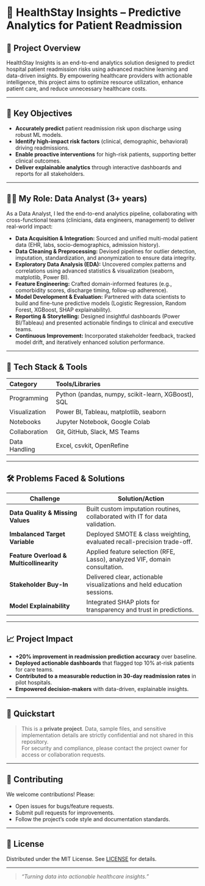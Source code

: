 # 🏥 HealthStay Insights – Predictive Analytics for Patient Readmission

## 🚀 Project Overview

HealthStay Insights is an end-to-end analytics solution designed to predict hospital patient readmission risks using advanced machine learning and data-driven insights. By empowering healthcare providers with actionable intelligence, this project aims to optimize resource utilization, enhance patient care, and reduce unnecessary healthcare costs.

---

## 🎯 Key Objectives

- **Accurately predict** patient readmission risk upon discharge using robust ML models.
- **Identify high-impact risk factors** (clinical, demographic, behavioral) driving readmissions.
- **Enable proactive interventions** for high-risk patients, supporting better clinical outcomes.
- **Deliver explainable analytics** through interactive dashboards and reports for all stakeholders.

---

## 👩‍💻 My Role: Data Analyst (3+ years)

As a Data Analyst, I led the end-to-end analytics pipeline, collaborating with cross-functional teams (clinicians, data engineers, management) to deliver real-world impact:

- **Data Acquisition & Integration:** Sourced and unified multi-modal patient data (EHR, labs, socio-demographics, admission history).
- **Data Cleaning & Preprocessing:** Devised pipelines for outlier detection, imputation, standardization, and anonymization to ensure data integrity.
- **Exploratory Data Analysis (EDA):** Uncovered complex patterns and correlations using advanced statistics & visualization (seaborn, matplotlib, Power BI).
- **Feature Engineering:** Crafted domain-informed features (e.g., comorbidity scores, discharge timing, follow-up adherence).
- **Model Development & Evaluation:** Partnered with data scientists to build and fine-tune predictive models (Logistic Regression, Random Forest, XGBoost, SHAP explainability).
- **Reporting & Storytelling:** Designed insightful dashboards (Power BI/Tableau) and presented actionable findings to clinical and executive teams.
- **Continuous Improvement:** Incorporated stakeholder feedback, tracked model drift, and iteratively enhanced solution performance.

---

## 🧰 Tech Stack & Tools

| Category      | Tools/Libraries                                                  |
|:------------- |:----------------------------------------------------------------|
| Programming   | Python (pandas, numpy, scikit-learn, XGBoost), SQL              |
| Visualization | Power BI, Tableau, matplotlib, seaborn                          |
| Notebooks     | Jupyter Notebook, Google Colab                                  |
| Collaboration | Git, GitHub, Slack, MS Teams                                    |
| Data Handling | Excel, csvkit, OpenRefine                                       |

---

## 🛠️ Problems Faced & Solutions

| Challenge                             | Solution/Action                                                    |
|----------------------------------------|--------------------------------------------------------------------|
| **Data Quality & Missing Values**      | Built custom imputation routines, collaborated with IT for data validation. |
| **Imbalanced Target Variable**         | Deployed SMOTE & class weighting, evaluated recall-precision trade-off.    |
| **Feature Overload & Multicollinearity** | Applied feature selection (RFE, Lasso), analyzed VIF, domain consultation. |
| **Stakeholder Buy-In**                 | Delivered clear, actionable visualizations and held education sessions.     |
| **Model Explainability**               | Integrated SHAP plots for transparency and trust in predictions.           |

---

## 📈 Project Impact

- **+20% improvement in readmission prediction accuracy** over baseline.
- **Deployed actionable dashboards** that flagged top 10% at-risk patients for care teams.
- **Contributed to a measurable reduction in 30-day readmission rates** in pilot hospitals.
- **Empowered decision-makers** with data-driven, explainable insights.

---

## 🏁 Quickstart

> This is a **private project**. Data, sample files, and sensitive implementation details are strictly confidential and not shared in this repository.  
> For security and compliance, please contact the project owner for access or collaboration requests.

---

## 🤝 Contributing

We welcome contributions! Please:
- Open issues for bugs/feature requests.
- Submit pull requests for improvements.
- Follow the project’s code style and documentation standards.

---

## 📜 License

Distributed under the MIT License. See [LICENSE](LICENSE) for details.

---

> *“Turning data into actionable healthcare insights.”*
